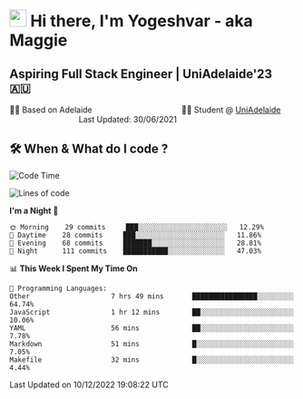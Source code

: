 <h1><img src="https://emojis.slackmojis.com/emojis/images/1531849430/4246/blob-sunglasses.gif?1531849430" width="30"/> Hi there, I'm Yogeshvar - aka Maggie</h1>

## Aspiring Full Stack Engineer | UniAdelaide'23 🇦🇺  
🏂🏻  Based on Adelaide &nbsp;&nbsp;&nbsp;&nbsp;&nbsp;&nbsp;&nbsp;&nbsp;&nbsp;&nbsp;&nbsp;&nbsp;&nbsp;&nbsp;&nbsp;&nbsp;&nbsp;&nbsp;&nbsp;&nbsp;&nbsp;&nbsp;&nbsp;&nbsp;&nbsp;&nbsp;&nbsp;&nbsp;&nbsp;&nbsp;&nbsp;&nbsp;&nbsp;&nbsp;&nbsp;&nbsp;&nbsp;&nbsp;&nbsp;👨‍💻 Student @ [UniAdelaide](https://www.adelaide.edu.au)   &nbsp;&nbsp;&nbsp;&nbsp;&nbsp;&nbsp;&nbsp;&nbsp;&nbsp;&nbsp;&nbsp;&nbsp;&nbsp;&nbsp;&nbsp;&nbsp;&nbsp;&nbsp;&nbsp;&nbsp;&nbsp;&nbsp;&nbsp;&nbsp;&nbsp;&nbsp;&nbsp;&nbsp;&nbsp;&nbsp;&nbsp;Last Updated: 30/06/2021

## 🛠 When & What do I code ?  

<!--START_SECTION:waka-->
![Code Time](http://img.shields.io/badge/Code%20Time-1%2C868%20hrs-blue)

![Lines of code](https://img.shields.io/badge/From%20Hello%20World%20I%27ve%20Written-2%20Million%20lines%20of%20code-blue)

**I'm a Night 🦉** 

```text
🌞 Morning    29 commits     ███░░░░░░░░░░░░░░░░░░░░░░   12.29% 
🌆 Daytime    28 commits     ███░░░░░░░░░░░░░░░░░░░░░░   11.86% 
🌃 Evening    68 commits     ███████░░░░░░░░░░░░░░░░░░   28.81% 
🌙 Night      111 commits    ███████████░░░░░░░░░░░░░░   47.03%

```


📊 **This Week I Spent My Time On** 

```text
💬 Programming Languages: 
Other                    7 hrs 49 mins       ████████████████░░░░░░░░░   64.74% 
JavaScript               1 hr 12 mins        ██░░░░░░░░░░░░░░░░░░░░░░░   10.06% 
YAML                     56 mins             ██░░░░░░░░░░░░░░░░░░░░░░░   7.78% 
Markdown                 51 mins             █░░░░░░░░░░░░░░░░░░░░░░░░   7.05% 
Makefile                 32 mins             █░░░░░░░░░░░░░░░░░░░░░░░░   4.44%

```


 Last Updated on 10/12/2022 19:08:22 UTC
<!--END_SECTION:waka-->
